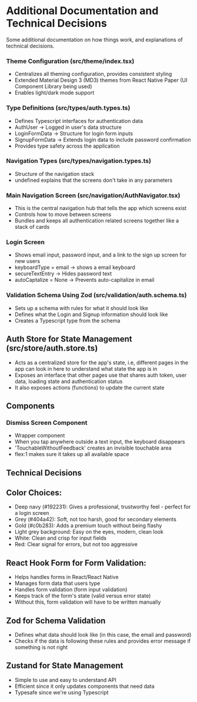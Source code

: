 # Additional Documentation and Technical Decisions

Some additional documentation on how things work, and explanations of technical decisions.

### Theme Configuration (src/theme/index.tsx)

- Centralizes all theming configuration, provides consistent styling
- Extended Material Design 3 (MD3) themes from React Native Paper (UI Component Library being used)
- Enables light/dark mode support

### Type Definitions (src/types/auth.types.ts)

- Defines Typescript interfaces for authentication data
- AuthUser -> Logged in user's data structure
- LoginFormData -> Structure for login form inputs
- SignupFormData -> Extends login data to include password confirmation
- Provides type safety across the application

### Navigation Types (src/types/navigation.types.ts)

- Structure of the navigation stack
- undefined explains that the screens don't take in any parameters

### Main Navigation Screen (src/navigation/AuthNavigator.tsx)

- This is the central navigation hub that tells the app which screens exist
- Controls how to move between screens
- Bundles and keeps all authentication related screens together like a stack of cards

### Login Screen

- Shows email input, password input, and a link to the sign up screen for new users
- keyboardType = email -> shows a email keyboard
- secureTextEntry -> Hides password text
- autoCaptalize = None -> Prevents auto-capitalize in email

### Validation Schema Using Zod (src/validation/auth.schema.ts)

- Sets up a schema with rules for what it should look like
- Defines what the Login and Signup information should look like
- Creates a Typescript type from the schema

## Auth Store for State Management (src/store/auth.store.ts)

- Acts as a centralized store for the app's state, i.e, different pages in the app can look in here to understand what state the app is in
- Exposes an interface that other pages use that shares auth token, user data, loading state and authentication status
- It also exposes actions (functions) to update the current state

## Components

### Dismiss Screen Component

- Wrapper component
- When you tap anywhere outside a text input, the keyboard disappears
- 'TouchableWithoutFeedback' creates an invisible touchable area
- flex:1 makes sure it takes up all available space

## Technical Decisions

## Color Choices:

- Deep navy (#192231): Gives a professional, trustworthy feel - perfect for a login screen
- Grey (#404a42): Soft, not too harsh, good for secondary elements
- Gold (#c0b283): Adds a premium touch without being flashy
- Light grey background: Easy on the eyes, modern, clean look
- White: Clean and crisp for input fields
- Red: Clear signal for errors, but not too aggressive

## React Hook Form for Form Validation:

- Helps handles forms in React/React Native
- Manages form data that users type
- Handles form validation (form input validation)
- Keeps track of the form's state (valid versus error state)
- Without this, form validation will have to be written manually

## Zod for Schema Validation

- Defines what data should look like (in this case, the email and password)
- Checks if the data is following these rules and provides error message if something is not right

## Zustand for State Management

- Simple to use and easy to understand API
- Efficient since it only updates components that need data
- Typesafe since we're using Typescript
